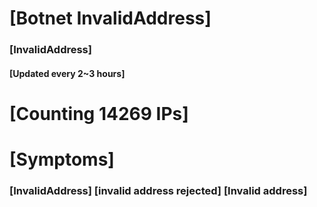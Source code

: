# [Botnet InvalidAddress]
### [InvalidAddress]
#### [Updated every 2~3 hours]

# [Counting 14269 IPs]

# [Symptoms] 

###   [InvalidAddress] [invalid address rejected] [Invalid address]
